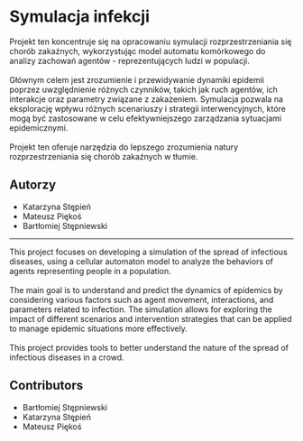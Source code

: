 # Symulacja infekcji

Projekt ten koncentruje się na opracowaniu symulacji rozprzestrzeniania się chorób zakaźnych, wykorzystując model automatu komórkowego do analizy zachowań agentów - reprezentujących ludzi w populacji. <br><br>Głównym celem jest zrozumienie i przewidywanie dynamiki epidemii poprzez uwzględnienie różnych czynników, takich jak ruch agentów, ich interakcje oraz parametry związane z zakażeniem. Symulacja pozwala na eksplorację wpływu różnych scenariuszy i strategii interwencyjnych, które mogą być zastosowane w celu efektywniejszego zarządzania sytuacjami epidemicznymi.<br><br>Projekt ten oferuje narzędzia do lepszego zrozumienia natury rozprzestrzeniania się chorób zakaźnych w tłumie.

## Autorzy
* Katarzyna Stępień
* Mateusz Piękoś
* Bartłomiej Stępniewski
-----

This project focuses on developing a simulation of the spread of infectious diseases, using a cellular automaton model to analyze the behaviors of agents representing people in a population.<br><br> The main goal is to understand and predict the dynamics of epidemics by considering various factors such as agent movement, interactions, and parameters related to infection. The simulation allows for exploring the impact of different scenarios and intervention strategies that can be applied to manage epidemic situations more effectively. <br><br>This project provides tools to better understand the nature of the spread of infectious diseases in a crowd.

## Contributors
* Bartłomiej Stępniewski
* Katarzyna Stępień
* Mateusz Piękoś
